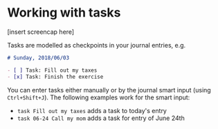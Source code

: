# Working with tasks
[insert screencap here]

Tasks are modelled as checkpoints in your journal entries, e.g. 

```markdown
# Sunday, 2018/06/03

- [ ] Task: Fill out my taxes
- [x] Task: Finish the exercise 
```

You can enter tasks either manually or by the journal smart input (using `Ctrl+Shift+J`). The following examples work for the smart input: 

* `task Fill out my taxes` adds a task to today's entry
* `task 06-24 Call my mom` adds a task for entry of June 24th

